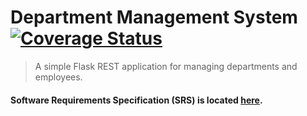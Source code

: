 # Department Management System [![Coverage Status](https://coveralls.io/repos/github/nosoccus/department-app/badge.svg)](https://coveralls.io/github/nosoccus/department-app)
> A simple Flask REST application for managing departments and employees.

#### Software Requirements Specification (SRS) is located [here](https://github.com/nosoccus/department-app/blob/main/documentation/SPECIFICATION.md).
